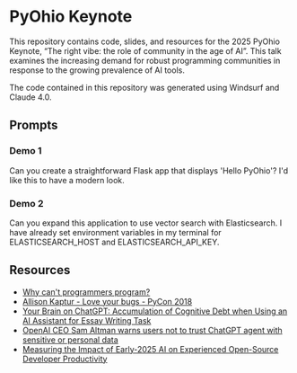 # PyOhio Keynote
This repository contains code, slides, and resources for the 2025 PyOhio Keynote, “The right vibe: the role of community in the age of AI”. This talk examines the increasing demand for robust programming communities in response to the growing prevalence of AI tools.  

The code contained in this repository was generated using Windsurf and Claude 4.0.

## Prompts
### Demo 1
Can you create a straightforward Flask app that displays 'Hello PyOhio'? I'd like this to have a modern look.

### Demo 2
Can you expand this application to use vector search with Elasticsearch. I have already set environment variables in my terminal for ELASTICSEARCH_HOST and ELASTICSEARCH_API_KEY.

## Resources
- [Why can't programmers program?](https://blog.codinghorror.com/why-cant-programmers-program/)
- [Allison Kaptur - Love your bugs - PyCon 2018](https://www.youtube.com/watch?v=HuuYwUxM-ZY)
- [Your Brain on ChatGPT: Accumulation of Cognitive Debt when Using an AI Assistant for Essay Writing Task](https://www.media.mit.edu/publications/your-brain-on-chatgpt/)
- [OpenAI CEO Sam Altman warns users not to trust ChatGPT agent with sensitive or personal data](https://the-decoder.com/openai-ceo-sam-altman-warns-users-not-to-trust-chatgpt-agent-with-sensitive-or-personal-data/)
- [Measuring the Impact of Early-2025 AI on Experienced Open-Source Developer Productivity](https://metr.org/blog/2025-07-10-early-2025-ai-experienced-os-dev-study/)
